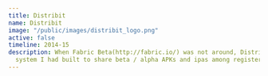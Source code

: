 ```yaml
---
title: Distribit
name: Distribit
image: "/public/images/distribit_logo.png"
active: false
timeline: 2014-15
description: When Fabric Beta(http://fabric.io/) was not around, Distribit was the
  system I had built to share beta / alpha APKs and ipas among registered users.
---
```


